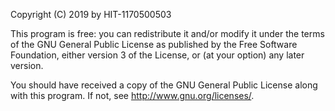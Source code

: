 Copyright (C) 2019 by HIT-1170500503

This program is free: you can redistribute it and/or modify it under the terms of the GNU General Public License as published by the Free Software Foundation, either version 3 of the License, or (at your option) any later version.

You should have received a copy of the GNU General Public License along with this program. If not, see <http://www.gnu.org/licenses/>.
